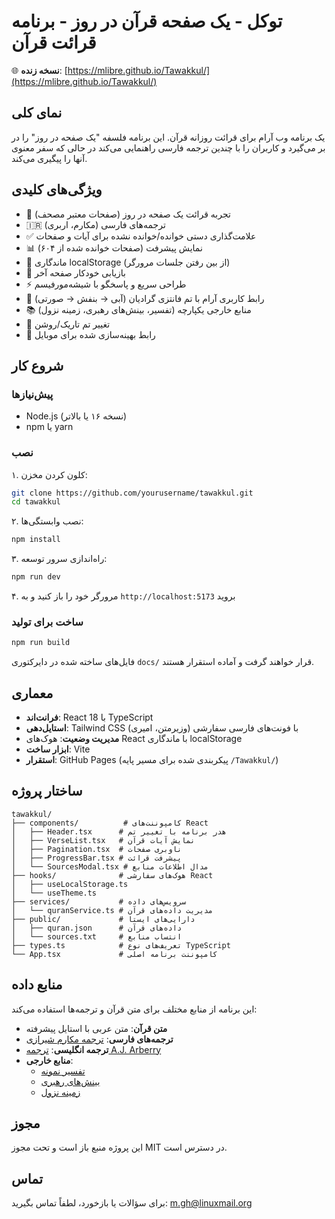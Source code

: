 # توکل - یک صفحه قرآن در روز - برنامه قرائت قرآن

🌐 **نسخه زنده**: [https://mlibre.github.io/Tawakkul/](https://mlibre.github.io/Tawakkul/)

## نمای کلی

یک برنامه وب آرام برای قرائت روزانه قرآن. این برنامه فلسفه "یک صفحه در روز" را در بر می‌گیرد و کاربران را با چندین ترجمه فارسی راهنمایی می‌کند در حالی که سفر معنوی آنها را پیگیری می‌کند.

## ویژگی‌های کلیدی

- 📖 تجربه قرائت یک صفحه در روز (صفحات معتبر مصحف)
- 🇮🇷 ترجمه‌های فارسی (مکارم، اربری)
- ✅ علامت‌گذاری دستی خوانده/خوانده نشده برای آیات و صفحات
- 📊 نمایش پیشرفت (صفحات خوانده شده از ۶۰۴)
- 💾 ماندگاری localStorage (از بین رفتن جلسات مرورگر)
- 🔄 بازیابی خودکار صفحه آخر
- ⚡ طراحی سریع و پاسخگو با شیشه‌مورفیسم
- 🌙 رابط کاربری آرام با تم فانتزی گرادیان (آبی → بنفش → صورتی)
- 📚 منابع خارجی یکپارچه (تفسیر، بینش‌های رهبری، زمینه نزول)
- 🌙 تغییر تم تاریک/روشن
- 📱 رابط بهینه‌سازی شده برای موبایل

## شروع کار

### پیش‌نیازها

- Node.js (نسخه ۱۶ یا بالاتر)
- npm یا yarn

### نصب

۱. کلون کردن مخزن:

   ```bash
   git clone https://github.com/yourusername/tawakkul.git
   cd tawakkul
   ```

۲. نصب وابستگی‌ها:

   ```bash
   npm install
   ```

۳. راه‌اندازی سرور توسعه:

   ```bash
   npm run dev
   ```

۴. مرورگر خود را باز کنید و به `http://localhost:5173` بروید

### ساخت برای تولید

```bash
npm run build
```

فایل‌های ساخته شده در دایرکتوری `docs/` قرار خواهند گرفت و آماده استقرار هستند.

## معماری

- **فرانت‌اند**: React 18 با TypeScript
- **استایل‌دهی**: Tailwind CSS با فونت‌های فارسی سفارشی (وزیرمتن، اميری)
- **مدیریت وضعیت**: هوک‌های React با ماندگاری localStorage
- **ابزار ساخت**: Vite
- **استقرار**: GitHub Pages (پیکربندی شده برای مسیر پایه `/Tawakkul/`)

## ساختار پروژه

```
tawakkul/
├── components/          # کامپوننت‌های React
│   ├── Header.tsx      # هدر برنامه با تغییر تم
│   ├── VerseList.tsx   # نمایش آیات قرآن
│   ├── Pagination.tsx  # ناوبری صفحات
│   ├── ProgressBar.tsx # پیشرفت قرائت
│   └── SourcesModal.tsx # مدال اطلاعات منابع
├── hooks/              # هوک‌های سفارشی React
│   ├── useLocalStorage.ts
│   └── useTheme.ts
├── services/           # سرویس‌های داده
│   └── quranService.ts # مدیریت داده‌های قرآن
├── public/             # دارایی‌های ایستا
│   ├── quran.json      # داده‌های قرآن
│   └── sources.txt     # انتساب منابع
├── types.ts            # تعریف‌های نوع TypeScript
└── App.tsx             # کامپوننت برنامه اصلی
```

## منابع داده

این برنامه از منابع مختلف برای متن قرآن و ترجمه‌ها استفاده می‌کند:

- **متن قرآن**: متن عربی با استایل پیشرفته
- **ترجمه‌های فارسی**: [ترجمه مکارم شیرازی](https://quran.makarem.ir)
- **ترجمه انگلیسی**: [ترجمه A.J. Arberry](https://api.globalquran.com/complete/en.arberry.json)
- **منابع خارجی**:
  - [تفسیر نمونه](https://quran.makarem.ir/fa/interpretation)
  - [بینش‌های رهبری](https://farsi.khamenei.ir)
  - [زمینه نزول](https://wiki.ahlolbait.com)

## مجوز

این پروژه منبع باز است و تحت مجوز MIT در دسترس است.

## تماس

برای سؤالات یا بازخورد، لطفاً تماس بگیرید: <m.gh@linuxmail.org>
